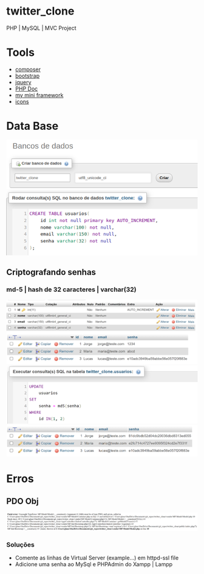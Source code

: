# twitter_clone
PHP | MySQL | MVC Project

# Tools
- [composer](https://getcomposer.org/)
- [bootstrap](https://getbootstrap.com/)
- [jquery](https://jquery.com/)
- [PHP Doc](https://www.php.net/)
- [my mini framework](https://github.com/glaucoSapucaia/MVC_php)
- [icons](https://fontawesome.com/)

# Data Base
![alt text](img/image.png)  
![alt text](img/image-1.png)  

## Criptografando senhas
### md-5 | hash de 32 caracteres | varchar(32)
![alt text](img/image-3.png)  
![alt text](img/image-4.png)  
![alt text](img/image-5.png)  
![alt text](img/image-6.png)

# Erros
## PDO Obj  
 ![alt text](img/image-2.png)  
### Soluções
  - Comente as linhas de Virtual Server (example...) em httpd-ssl file
  - Adicione uma senha ao MySql e PHPAdmin do Xampp | Lampp